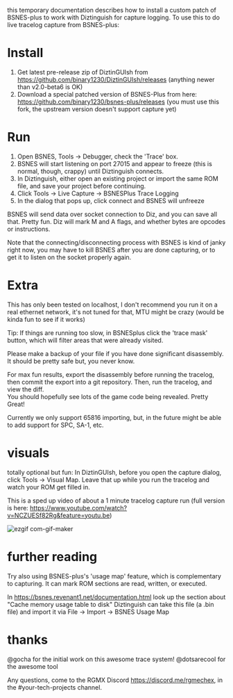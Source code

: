 this temporary documentation describes how to install a custom patch of BSNES-plus to work with Diztinguish for capture logging.
To use this to do live tracelog capture from BSNES-plus:

# Install
1. Get latest pre-release zip of DiztinGUIsh from https://github.com/binary1230/DiztinGUIsh/releases (anything newer than v2.0-beta6 is OK)
2. Download a special patched version of BSNES-Plus from here: https://github.com/binary1230/bsnes-plus/releases (you must use this fork, the upstream version doesn't support capture yet)

# Run
1. Open BSNES, Tools -> Debugger, check the 'Trace' box. 
2. BSNES will start listening on port 27015 and appear to freeze (this is normal, though, crappy) until Diztinguish connects.
2. In Diztinguish, either open an existing project or import the same ROM file, and save your project before continuing.
3. Click Tools -> Live Capture -> BSNESPlus Trace Logging
4. In the dialog that pops up, click connect and BSNES will unfreeze

BSNES will send data over socket connection to Diz, and you can save all that. Pretty fun.  Diz will mark M and A flags, and whether bytes are opcodes or instructions.

Note that the connecting/disconnecting process with BSNES is kind of janky right now, you may have to kill BSNES after you are done capturing, or to get it to listen 
on the socket properly again.

# Extra

This has only been tested on localhost, I don't recommend you run it on a real ethernet network, it's not tuned for that, MTU might be crazy (would be kinda fun to see if it works)

Tip: If things are running too slow, in BSNESplus click the 'trace mask' button, which will filter areas that were already visited.

Please make a backup of your file if you have done significant disassembly. It should be pretty safe but, you never know.

For max fun results, export the disassembly before running the tracelog, then commit the export into a git repository.  Then, run the tracelog, and view the diff.  
You should hopefully see lots of the game code being revealed. Pretty Great!

Currently we only support 65816 importing, but, in the future might be able to add support for SPC, SA-1, etc.

# visuals

totally optional but fun: In DiztinGUIsh, before you open the capture dialog, click Tools -> Visual Map. Leave that up while you run the tracelog and watch your ROM get filled in.

This is a sped up video of about a 1 minute tracelog capture run (full version is here: https://www.youtube.com/watch?v=NCZUESf82Rg&feature=youtu.be)

![ezgif com-gif-maker](https://user-images.githubusercontent.com/5413064/97286056-69033900-1819-11eb-925d-67e1bbce95a7.gif)

# further reading

Try also using BSNES-plus's 'usage map' feature, which is complementary to capturing. It can mark ROM sections are read, written, or executed.

In https://bsnes.revenant1.net/documentation.html look up the section about "Cache memory usage table to disk"
Diztinguish can take this file (a .bin file) and import it via File -> Import -> BSNES Usage Map

# thanks 
@gocha for the initial work on this awesome trace system! @dotsarecool for the awesome tool

Any questions, come to the RGMX Discord https://discord.me/rgmechex, in the #your-tech-projects channel.
